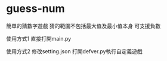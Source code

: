 # guess-num

簡單的猜數字遊戲
猜的範圍不包括最大值及最小值本身
可支援負數

使用方式1
直接打開main.py

使用方式2
修改setting.json
打開defver.py執行自定義遊戲